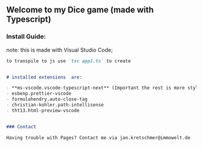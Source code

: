 ## Welcome to my Dice game (made with Typescript)



### Install Guide:

note: this is made with Visual Studio Code;
```markdown
to transpile to js use `tsc app1.ts` to create 
```

```markdown

# installed extensions  are:

- **ms-vscode.vscode-typescript-next** (Important the rest is more style oriented)
- esbenp.prettier-vscode
- formulahendry.auto-close-tag
- christian-kohler.path-intellisense
- tht13.html-preview-vscode


### Contact

Having trouble with Pages? Contact me via jan.kretschmer@immowelt.de

